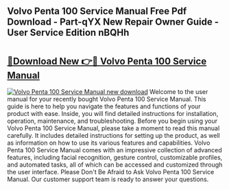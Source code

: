 ## Volvo Penta 100 Service Manual Free Pdf Download - Part-qYX New Repair Owner Guide - User Service Edition nBQHh

# <h2><a href="http://bc51490.oget.top/?id=Volvo+Penta+100+Service+Manual">🔗Download New 👉🔴 Volvo Penta 100 Service Manual</a></h2>

[![Volvo Penta 100 Service Manual new download](https://i.imgur.com/5g1atiW.png)](http://bc51490.oget.top/?id=Volvo+Penta+100+Service+Manual)
Welcome to the user manual for your recently bought Volvo Penta 100 Service Manual. This guide is here to help you navigate the features and functions of your product with ease. Inside, you will find detailed instructions for installation, operation, maintenance, and troubleshooting. Before you begin using your Volvo Penta 100 Service Manual, please take a moment to read this manual carefully. It includes detailed instructions for setting up the product, as well as information on how to use its various features and capabilities. Volvo Penta 100 Service Manual comes with an impressive collection of advanced features, including facial recognition, gesture control, customizable profiles, and automated tasks, all of which can be accessed and customized through the user interface. Please Don't Be Afraid to Ask Volvo Penta 100 Service Manual. Our customer support team is ready to answer your questions.
